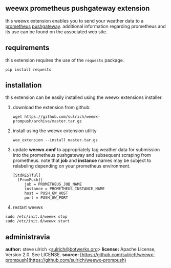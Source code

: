 ## weewx prometheus pushgateway extension

this weewx extension enables you to send your weather data to a [prometheus](http://prometheus.io) [pushgateway](https://github.com/prometheus/pushgateway). additional information regarding prometheus and its use can be found on the associated web site.

## requirements

this extension requires the use of the `requests` package.

```
pip install requests
```

## installation

this extension can be easily installed using the weewx extensions installer.

1. download the extension from github:
	```
	wget https://github.com/sulrich/weewx-prompush/archive/master.tar.gz
	```

2. install using the weewx extension utility
	```
	wee_extension --install master.tar.gz
	```

3. update **weewx.conf** to appropriately tag weather data for submission into the prometheus pushgateway and subsequent scraping from prometheus.  note that **job** and **instance** names may be subject to relabeling depending on your prometheus environment.
	```
    [StdRESTful]
      [PromPush]]
         job = PROMETHEUS_JOB_NAME
         instance = PROMETHEUS_INSTANCE_NAME
         host = PUSH_GW_HOST
         port = PUSH_GW_PORT
	```

4. restart weewx

```
sudo /etc/init.d/weewx stop
sudo /etc/init.d/weewx start
```

## administravia
**author:** steve ulrich \<[sulrich@botwerks.org](mailto:sulrich@botwerks.org)\>
**license:** Apache License, Version 2.0. See LICENSE.
**source:** [https://github.com/sulrich/weewx-prompush](https://github.com/sulrich/weewx-prompush)
